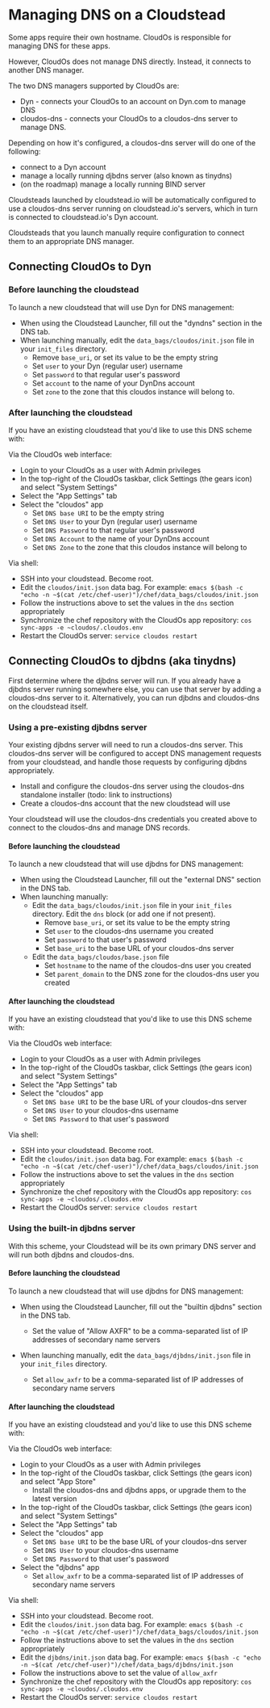 Managing DNS on a Cloudstead
============================

Some apps require their own hostname. CloudOs is responsible for managing DNS for these apps.

However, CloudOs does not manage DNS directly. Instead, it connects to another DNS manager.

The two DNS managers supported by CloudOs are:

   * Dyn - connects your CloudOs to an account on Dyn.com to manage DNS
   * cloudos-dns - connects your CloudOs to a cloudos-dns server to manage DNS.
 
Depending on how it's configured, a cloudos-dns server will do one of the following:

   * connect to a Dyn account
   * manage a locally running djbdns server (also known as tinydns)
   * (on the roadmap) manage a locally running BIND server
 
Cloudsteads launched by cloudstead.io will be automatically configured to use a cloudos-dns server
running on cloudstead.io's servers, which in turn is connected to cloudstead.io's Dyn account.

Cloudsteads that you launch manually require configuration to connect them to an appropriate DNS manager.

## Connecting CloudOs to Dyn

### Before launching the cloudstead

To launch a new cloudstead that will use Dyn for DNS management:

   * When using the Cloudstead Launcher, fill out the "dyndns" section in the DNS tab.
   * When launching manually, edit the `data_bags/cloudos/init.json` file in your `init_files` directory. 
       * Remove `base_uri`, or set its value to be the empty string
       * Set `user` to your Dyn (regular user) username
       * Set `password` to that regular user's password 
       * Set `account` to the name of your DynDns account
       * Set `zone` to the zone that this cloudos instance will belong to.

### After launching the cloudstead

If you have an existing cloudstead that you'd like to use this DNS scheme with:

Via the CloudOs web interface:

   * Login to your CloudOs as a user with Admin privileges
   * In the top-right of the CloudOs taskbar, click Settings (the gears icon) and select "System Settings"
   * Select the "App Settings" tab
   * Select the "cloudos" app
       * Set `DNS base URI` to be the empty string
       * Set `DNS User` to your Dyn (regular user) username
       * Set `DNS Password` to that regular user's password 
       * Set `DNS Account` to the name of your DynDns account
       * Set `DNS Zone` to the zone that this cloudos instance will belong to

Via shell:

   * SSH into your cloudstead. Become root.
   * Edit the `cloudos/init.json` data bag. For example: `emacs $(bash -c "echo -n ~$(cat /etc/chef-user)")/chef/data_bags/cloudos/init.json`
   * Follow the instructions above to set the values in the `dns` section appropriately
   * Synchronize the chef repository with the CloudOs app repository: `cos sync-apps -e ~cloudos/.cloudos.env`
   * Restart the CloudOs server: `service cloudos restart`

## Connecting CloudOs to djbdns (aka tinydns)

First determine where the djbdns server will run. If you already have a djbdns server running somewhere else,
you can use that server by adding a cloudos-dns server to it. Alternatively, you can run djbdns and cloudos-dns
on the cloudstead itself.

### Using a pre-existing djbdns server

Your existing djbdns server will need to run a cloudos-dns server. This cloudos-dns server will be configured
to accept DNS management requests from your cloudstead, and handle those requests by configuring djbdns appropriately.

   * Install and configure the cloudos-dns server using the cloudos-dns standalone installer (todo: link to instructions)
   * Create a cloudos-dns account that the new cloudstead will use

Your cloudstead will use the cloudos-dns credentials you created above to connect to the cloudos-dns and manage DNS
records.

#### Before launching the cloudstead

To launch a new cloudstead that will use djbdns for DNS management:

   * When using the Cloudstead Launcher, fill out the "external DNS" section in the DNS tab.
   * When launching manually:
       * Edit the `data_bags/cloudos/init.json` file in your `init_files` directory. Edit the `dns` block (or add one if not present). 
          * Remove `base_uri`, or set its value to be the empty string
          * Set `user` to the cloudos-dns username you created
          * Set `password` to that user's password
          * Set `base_uri` to the base URL of your cloudos-dns server
       * Edit the `data_bags/cloudos/base.json` file
          * Set `hostname` to the name of the cloudos-dns user you created
          * Set `parent_domain` to the DNS zone for the cloudos-dns user you created

#### After launching the cloudstead

If you have an existing cloudstead that you'd like to use this DNS scheme with:

Via the CloudOs web interface:

   * Login to your CloudOs as a user with Admin privileges
   * In the top-right of the CloudOs taskbar, click Settings (the gears icon) and select "System Settings"
   * Select the "App Settings" tab
   * Select the "cloudos" app
       * Set `DNS base URI` to be the base URL of your cloudos-dns server
       * Set `DNS User` to your cloudos-dns username
       * Set `DNS Password` to that user's password 

Via shell:

   * SSH into your cloudstead. Become root.
   * Edit the `cloudos/init.json` data bag. For example: `emacs $(bash -c "echo -n ~$(cat /etc/chef-user)")/chef/data_bags/cloudos/init.json`
   * Follow the instructions above to set the values in the `dns` section appropriately
   * Synchronize the chef repository with the CloudOs app repository: `cos sync-apps -e ~cloudos/.cloudos.env`
   * Restart the CloudOs server: `service cloudos restart`

### Using the built-in djbdns server

With this scheme, your Cloudstead will be its own primary DNS server and will run both djbdns and cloudos-dns.

#### Before launching the cloudstead

To launch a new cloudstead that will use djbdns for DNS management:

   * When using the Cloudstead Launcher, fill out the "builtin djbdns" section in the DNS tab.
       * Set the value of "Allow AXFR" to be a comma-separated list of IP addresses of secondary name servers

   * When launching manually, edit the `data_bags/djbdns/init.json` file in your `init_files` directory. 
       * Set `allow_axfr` to be a comma-separated list of IP addresses of secondary name servers

#### After launching the cloudstead

If you have an existing cloudstead and you'd like to use this DNS scheme with:

Via the CloudOs web interface:

   * Login to your CloudOs as a user with Admin privileges
   * In the top-right of the CloudOs taskbar, click Settings (the gears icon) and select "App Store"
       * Install the cloudos-dns and djbdns apps, or upgrade them to the latest version
   * In the top-right of the CloudOs taskbar, click Settings (the gears icon) and select "System Settings"
   * Select the "App Settings" tab
   * Select the "cloudos" app
       * Set `DNS base URI` to be the base URL of your cloudos-dns server
       * Set `DNS User` to your cloudos-dns username
       * Set `DNS Password` to that user's password 
   * Select the "djbdns" app
       * Set `allow_axfr` to be a comma-separated list of IP addresses of secondary name servers

Via shell:

   * SSH into your cloudstead. Become root.
   * Edit the `cloudos/init.json` data bag. For example: `emacs $(bash -c "echo -n ~$(cat /etc/chef-user)")/chef/data_bags/cloudos/init.json`
   * Follow the instructions above to set the values in the `dns` section appropriately
   * Edit the `djbdns/init.json` data bag. For example: `emacs $(bash -c "echo -n ~$(cat /etc/chef-user)")/chef/data_bags/djbdns/init.json`
   * Follow the instructions above to set the value of `allow_axfr`   
   * Synchronize the chef repository with the CloudOs app repository: `cos sync-apps -e ~cloudos/.cloudos.env`
   * Restart the CloudOs server: `service cloudos restart`
